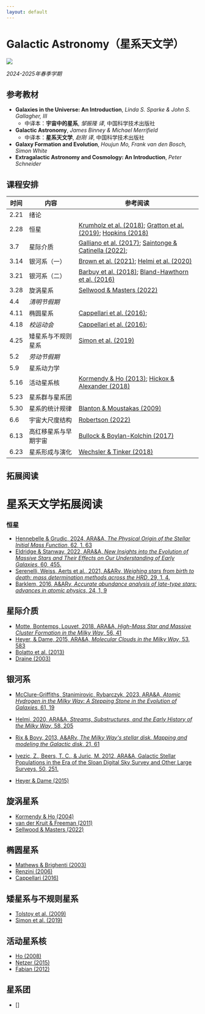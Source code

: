 ```yaml
---
layout: default
---
```


# Galactic Astronomy（星系天文学）

![](../image/Galaxy.jpg)

*2024-2025年春季学期*

## 参考教材

* **Galaxies in the Universe: An Introduction**, *Linda S. Sparke & John S. Gallagher, III*
    * 中译本：**宇宙中的星系**, *邹振隆 译*, 中国科学技术出版社
* **Galactic Astronomy**, *James Binney & Michael Merrifield*
    * 中译本：**星系天文学**, *赵刚 译*, 中国科学技术出版社
* **Galaxy Formation and Evolution**, *Houjun Mo, Frank van den Bosch, Simon White*
* **Extragalactic Astronomy and Cosmology: An Introduction**, *Peter Schneider*

## 课程安排

时间 | 内容 | 参考阅读
----|----|----
2.21 | 绪论 | 
2.28 | 恒星 | [Krumholz et al. (2018)](https://arxiv.org/abs/1812.01615); [Gratton et al. (2019)](https://arxiv.org/abs/1911.02835); [Hopkins (2018)](https://arxiv.org/abs/1807.09949)
3.7  | 星际介质 | [Galliano et al. (2017)](https://arxiv.org/abs/1711.07434); [Saintonge & Catinella (2022)](https://arxiv.org/abs/2202.00690); 
3.14 | 银河系（一）| [Brown et al. (2021)](https://arxiv.org/abs/2102.11712); [Helmi et al. (2020)](https://arxiv.org/abs/2002.04340)
3.21 | 银河系（二）| [Barbuy et al. (2018)](https://arxiv.org/abs/1805.01142); [Bland-Hawthorn et al. (2016)](https://arxiv.org/abs/1602.07702)
3.28 | 旋涡星系 | [Sellwood & Masters (2022)](https://arxiv.org/abs/2110.05615)
4.4  | *清明节假期* |
4.11 | 椭圆星系 | [Cappellari et al. (2016)](https://arxiv.org/abs/1602.04267); 
4.18 | *校运动会* | [Cappellari et al. (2016)](https://arxiv.org/abs/1602.04267); 
4.25 | 矮星系与不规则星系 | [Simon et al. (2019)](https://arxiv.org/abs/1901.05465)
5.2  | *劳动节假期* | 
5.9  | 星系动力学 |
5.16 | 活动星系核 | [Kormendy & Ho (2013)](https://arxiv.org/abs/1304.7762); [Hickox & Alexander (2018)](https://arxiv.org/abs/1806.04680)
5.23 | 星系群与星系团 |
5.30 | 星系的统计规律 | [Blanton & Moustakas (2009)](https://arxiv.org/abs/0908.3017)
6.6  | 宇宙大尺度结构 | [Robertson (2022)](https://arxiv.org/abs/2110.13160)
6.13 | 高红移星系与早期宇宙 | [Bullock & Boylan-Kolchin (2017)](https://arxiv.org/abs/1707.04256)
6.23 | 星系形成与演化 | [Wechsler & Tinker (2018)](https://arxiv.org/abs/1804.03097)

## 拓展阅读

# 星系天文学拓展阅读

### 恒星

* [Hennebelle & Grudic, 2024, ARA&A, *The Physical Origin of the Stellar Initial Mass Function*, 62, 1, 63](https://ui.adsabs.harvard.edu/abs/2024ARA%26A..62...63H/abstract)
* [Eldridge & Stanway, 2022, ARA&A, *New Insights into the Evolution of Massive Stars and Their Effects on Our Understanding of Early Galaxies*, 60, 455.](https://ui.adsabs.harvard.edu/abs/2022ARA%26A..60..455E/abstract)
* [Serenelli, Weiss, Aerts et al., 2021, A&ARv, *Weighing stars from birth to death: mass determination methods across the HRD*, 29, 1, 4. ](https://ui.adsabs.harvard.edu/abs/2021A%26ARv..29....4S/abstract)
* [Barklem, 2016, A&ARv, *Accurate abundance analysis of late-type stars: advances in atomic physics*, 24, 1, 9](https://ui.adsabs.harvard.edu/abs/2016A%26ARv..24....9B/abstract)

## 星际介质
* [Motte, Bontemps, Louvet, 2018, ARA&A, *High-Mass Star and Massive Cluster Formation in the Milky Way*, 56, 41](https://ui.adsabs.harvard.edu/abs/2018ARA%26A..56...41M/abstract)
* [Heyer, & Dame, 2015, ARA&A, *Molecular Clouds in the Milky Way*, 53, 583](https://ui.adsabs.harvard.edu/abs/2015ARA%26A..53..583H/abstract)
* [Bolatto et al. (2013)]()
* [Draine (2003)]()

## 银河系
* [McClure-Griffiths, Stanimirovic, Rybarczyk, 2023, ARA&A, *Atomic Hydrogen in the Milky Way: A Stepping Stone in the Evolution of Galaxies*, 61, 19](https://ui.adsabs.harvard.edu/#abs/2023ARA%26A..61...19M/abstract)
* [Helmi, 2020, ARA&A, *Streams, Substructures, and the Early History of the Milky Way*, 58, 205](https://ui.adsabs.harvard.edu/abs/2020ARA%26A..58..205H/abstract)
* [Rix & Bovy, 2013, A&ARv, *The Milky Way's stellar disk. Mapping and modeling the Galactic disk*, 21, 61](https://ui.adsabs.harvard.edu/#abs/2013A%26ARv..21...61R/abstract)
* [Ivezic, Z., Beers, T. C., & Juric, M. 2012, ARA&A, Galactic Stellar Populations in the Era of the Sloan Digital Sky Survey and Other Large Surveys, 50, 251.](https://ui.adsabs.harvard.edu/abs/2012ARA%26A..50..251I/exportcitation)

* [Heyer & Dame (2015)]()



## 旋涡星系

* [Kormendy & Ho (2004)]()
* [van der Kruit & Freeman (2011)]()
* [Sellwood & Masters (2022)]()


## 椭圆星系

* [Mathews & Brighenti (2003)]()
* [Renzini (2006)]()
* [Cappellari (2016)]()

## 矮星系与不规则星系

* [Tolstoy et al. (2009)]()
* [Simon et al. (2019)]()

## 活动星系核

* [Ho (2008)]()
* [Netzer (2015)]()
* [Fabian (2012)]()

## 星系团

* []

## 